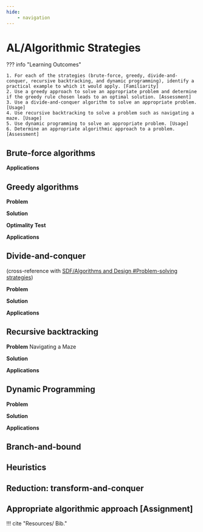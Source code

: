 ```yaml
---
hide:
    - navigation
---
```

# AL/Algorithmic Strategies

??? info "Learning Outcomes"
    
    1. For each of the strategies (brute-force, greedy, divide-and-conquer, recursive backtracking, and dynamic programming), identify a practical example to which it would apply. [Familiarity]
    2. Use a greedy approach to solve an appropriate problem and determine if the greedy rule chosen leads to an optimal solution. [Assessment]
    3. Use a divide-and-conquer algorithm to solve an appropriate problem. [Usage]
    4. Use recursive backtracking to solve a problem such as navigating a maze. [Usage]
    5. Use dynamic programming to solve an appropriate problem. [Usage]
    6. Determine an appropriate algorithmic approach to a problem. [Assessment]

## Brute-force algorithms

**Applications**


## Greedy algorithms

**Problem**

**Solution**

**Optimality Test**

**Applications**

## Divide-and-conquer 

(cross-reference with [SDF/Algorithms and Design #Problem-solving strategies](../../Software-Development-Fundamentals/Algorithms-Design#Problem-solving-strategies))

**Problem**

**Solution**

**Applications**

## Recursive backtracking

**Problem**
Navigating a Maze

**Solution**

**Applications**

## Dynamic Programming

**Problem**

**Solution**

**Applications**

## Branch-and-bound

<!-- https://s2.smu.edu/~olinick/cse3360/lectures/b-and-b/l22.html -->

## Heuristics

## Reduction: transform-and-conquer

## Appropriate algorithmic approach [Assignment]

!!! cite "Resources/ Bib."